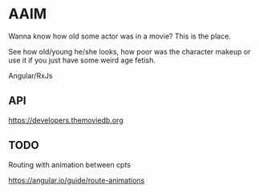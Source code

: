 # AAIM

Wanna know how old some actor was in a movie? This is the place.

See how old/young he/she looks, how poor was the character makeup or use it if you just have some weird age fetish.

Angular/RxJs

## API

https://developers.themoviedb.org


## TODO

Routing with animation between cpts

https://angular.io/guide/route-animations
